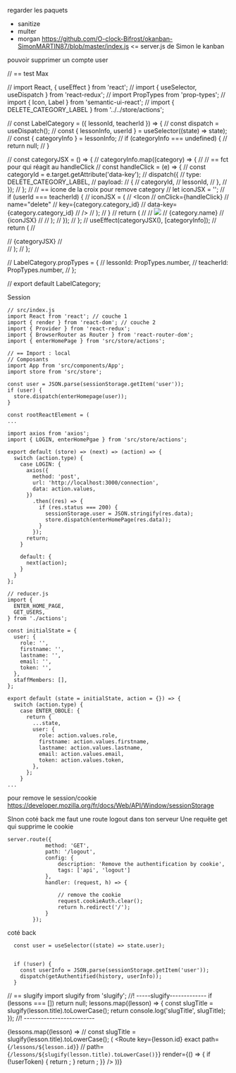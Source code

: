 
regarder les paquets
- sanitize
- multer
- morgan
https://github.com/O-clock-Bifrost/okanban-SimonMARTIN87/blob/master/index.js <= server.js de Simon le kanban

pouvoir supprimer un compte user



// == test Max

// import React, { useEffect } from 'react';
// import { useSelector, useDispatch } from 'react-redux';
// import PropTypes from 'prop-types';
// import { Icon, Label } from 'semantic-ui-react';
// import { DELETE_CATEGORY_LABEL } from '../../store/actions';


// const LabelCategory = ({ lessonId, teacherId }) => {
//   const dispatch = useDispatch();
//   const { lessonInfo, userId } = useSelector((state) => state);
//   const { categoryInfo } = lessonInfo;
//   if (categoryInfo === undefined) {
//     return null;
//   }

//   const categoryJSX = () => {
//     categoryInfo.map((category) => {
//       // == fct pour qui réagit au handleClick
//       const handleClick = (e) => {
//         const categoryId = e.target.getAttribute('data-key');
//         dispatch({
//           type: DELETE_CATEGORY_LABEL,
//           payload:
//            {
//              categoryId,
//              lessonId,
//            },
//         });
//       };
//       // == icone de la croix pour remove category
//       let iconJSX = '';
//       if (userId === teacherId) {
//         iconJSX = (
//           <Icon
//             onClick={handleClick}
//             name="delete"
//             key={category.category_id}
//             data-key={category.category_id}
//           />
//         );
//       }
//       return (
//         <Label image>
//           <img src="https://react.semantic-ui.com/images/avatar/small/ade.jpg" />
//           {category.name}
//           {iconJSX}
//         </Label>
//       );
//     });
//   };
//   useEffect(categoryJSX(), [categoryInfo]);
//   return (
//     <div>
//       {categoryJSX}
//     </div>
//   );
// };

// LabelCategory.propTypes = {
//   lessonId: PropTypes.number,
//   teacherId: PropTypes.number,
// };

// export default LabelCategory;



Session

```JS
// src/index.js
import React from 'react'; // couche 1
import { render } from 'react-dom'; // couche 2
import { Provider } from 'react-redux';
import { BrowserRouter as Router } from 'react-router-dom';
import { enterHomePage } from 'src/store/actions';

// == Import : local
// Composants
import App from 'src/components/App';
import store from 'src/store';

const user = JSON.parse(sessionStorage.getItem('user'));
if (user) {
  store.dispatch(enterHomepage(user));
}

const rootReactElement = (
...
```

```JS
import axios from 'axios';
import { LOGIN, enterHomePgae } from 'src/store/actions';

export default (store) => (next) => (action) => {
  switch (action.type) {
    case LOGIN: {
      axios({
        method: 'post',
        url: 'http://localhost:3000/connection',
        data: action.values,
      })
        .then((res) => {
          if (res.status === 200) {
            sessionStorage.user = JSON.stringify(res.data);
            store.dispatch(enterHomePage(res.data));
          }
        });
      return;
    }

    default: {
      next(action);
    }
  }
};
```

```JS
// reducer.js
import {
  ENTER_HOME_PAGE,
  GET_USERS,
} from './actions';

const initialState = {
  user: {
    role: '',
    firstname: '',
    lastname: '',
    email: '',
    token: '',
  },
  staffMembers: [],
};

export default (state = initialState, action = {}) => {
  switch (action.type) {
    case ENTER_OBOLE: {
      return {
        ...state,
        user: {
          role: action.values.role,
          firstname: action.values.firstname,
          lastname: action.values.lastname,
          email: action.values.email,
          token: action.values.token,
        },
      };
    }
...
```

pour remove le session/cookie
https://developer.mozilla.org/fr/docs/Web/API/Window/sessionStorage


SInon coté back
me faut une route logout dans ton serveur
Une requête get qui supprime le cookie

```JS
server​.​route​({
            method​:​ ​'​GET​'​,
            path​:​ ​'​/logout​'​,
            config​:​ {
                description​:​ ​'​Remove the authentification by cookie​'​,
                tags​:​ [​'​api​'​, ​'​logout​'​]
            },
            ​handler​:​ (​request​, ​h​) ​=>​ {

                ​//​ remove the cookie​
                ​request​.​cookieAuth​.​clear​();
                ​return​ ​h​.​redirect​(​'​/​'​);
            }
        });
```
coté back



```JS
  const user = useSelector((state) => state.user);


  if (!user) {
    const userInfo = JSON.parse(sessionStorage.getItem('user'));
    dispatch(getAuthentified(history, userInfo));
  }
```

// == slugify
import slugify from 'slugify';
  //! -----slugify-------------
  if (lessons === []) return null;
  lessons.map((lesson) => {
    const slugTitle = slugify(lesson.title).toLowerCase();
    return console.log('slugTitle', slugTitle);
  });
  //! -------------------------



{lessons.map((lesson) =>
          // const slugTitle = slugify(lesson.title).toLowerCase();
          (
            <Route
              key={lesson.id}
              exact
              path={`/lessons/${lesson.id}`}
              // path={`/lessons/${slugify(lesson.title).toLowerCase()}`}
              render={() => {
                if (!userToken) {
                  return <Redirect to="/login" />;
                }
                return <Room lesson={lesson} />;
              }}
            />
          ))}

